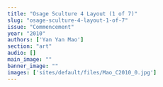 ```yaml
---
title: "Osage Sculture 4 Layout (1 of 7)"
slug: "osage-sculture-4-layout-1-of-7"
issue: "Commencement"
year: "2010"
authors: ['Yan Yan Mao']
section: "art"
audio: []
main_image: ""
banner_image: ""
images: ['sites/default/files/Mao_C2010_0.jpg']
---
```

